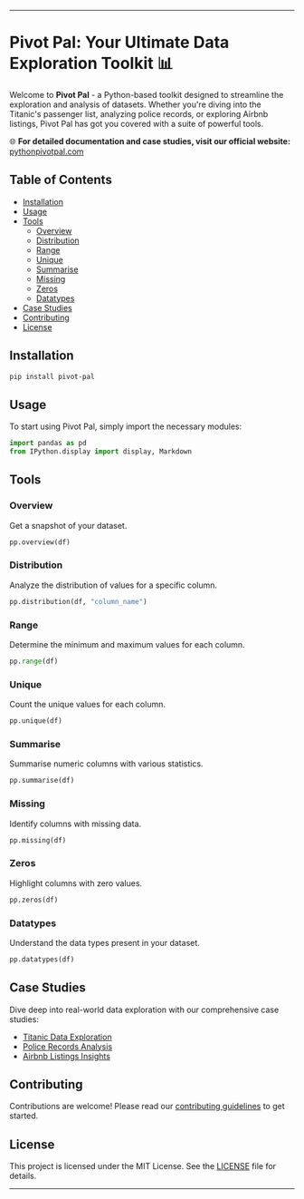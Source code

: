 
---

# Pivot Pal: Your Ultimate Data Exploration Toolkit 📊

Welcome to **Pivot Pal** - a Python-based toolkit designed to streamline the exploration and analysis of datasets. Whether you're diving into the Titanic's passenger list, analyzing police records, or exploring Airbnb listings, Pivot Pal has got you covered with a suite of powerful tools.

🌐 **For detailed documentation and case studies, visit our official website:** [pythonpivotpal.com](https://www.pythonpivotpal.com/)

## Table of Contents

- [Installation](#installation)
- [Usage](#usage)
- [Tools](#tools)
  - [Overview](#overview)
  - [Distribution](#distribution)
  - [Range](#range)
  - [Unique](#unique)
  - [Summarise](#summarise)
  - [Missing](#missing)
  - [Zeros](#zeros)
  - [Datatypes](#datatypes)
- [Case Studies](#case-studies)
- [Contributing](#contributing)
- [License](#license)

## Installation

```bash
pip install pivot-pal
```

## Usage

To start using Pivot Pal, simply import the necessary modules:

```python
import pandas as pd
from IPython.display import display, Markdown
```

## Tools

### Overview

Get a snapshot of your dataset.

```python
pp.overview(df)
```

### Distribution

Analyze the distribution of values for a specific column.

```python
pp.distribution(df, "column_name")
```

### Range

Determine the minimum and maximum values for each column.

```python
pp.range(df)
```

### Unique

Count the unique values for each column.

```python
pp.unique(df)
```

### Summarise

Summarise numeric columns with various statistics.

```python
pp.summarise(df)
```

### Missing

Identify columns with missing data.

```python
pp.missing(df)
```

### Zeros

Highlight columns with zero values.

```python
pp.zeros(df)
```

### Datatypes

Understand the data types present in your dataset.

```python
pp.datatypes(df)
```

## Case Studies

Dive deep into real-world data exploration with our comprehensive case studies:

- [Titanic Data Exploration](https://www.pythonpivotpal.com/case-studies/titanic)
- [Police Records Analysis](https://www.pythonpivotpal.com/case-studies/police)
- [Airbnb Listings Insights](https://www.pythonpivotpal.com/case-studies/airbnb)

## Contributing

Contributions are welcome! Please read our [contributing guidelines](CONTRIBUTING.md) to get started.

## License

This project is licensed under the MIT License. See the [LICENSE](LICENSE.md) file for details.

---

